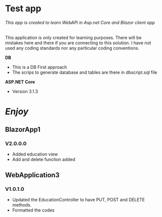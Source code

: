 # Test app
###### This app is created to learn WebAPi in Asp.net Core and Blazor client app

This application is only created for learning purposes. There will be mistakes here and there if you are connecting to this solution. I have not used any coding standards nor any particular coding conventions.

**DB**
* This is a DB First approach
* The scrips to generate database and tables are there in dbscript.sql file

**ASP.NET Core**
* Version 3.1.3


# *Enjoy*

## BlazorApp1 
### V2.0.0.0
* Added education view
* Add and delete function added

## WebApplication3
### V1.0.1.0
* Updated the EducationController to have PUT, POST and DELETE methods. 
* Formatted the codes